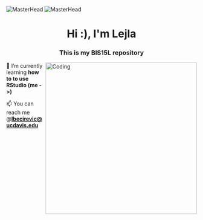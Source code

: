 ![MasterHead](https://64.media.tumblr.com/fc671558a154e20251fc7e75ccba938a/tumblr_p29irjTxms1wvcbfqo1_1280.gif)
![MasterHead](https://pm1.aminoapps.com/7877/28dbbfc3db8a5879ac9c15e01c50f9d538a27ae8r1-638-212v2_uhq.jpg)

<h1 align="center">Hi :), I'm Lejla</h1>
<h3 align="center">This is my BIS15L repository</h3>
<img align="right" alt="Coding" width="400" src="https://i.pinimg.com/originals/6c/90/28/6c90288d7e10d46d18895f17f420a92c.gif">


🌱 I’m currently learning **how to to use RStudio (me ->)**

📫 You can reach me @**lbecirevic@ucdavis.edu**

